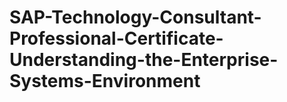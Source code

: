 # SAP-Technology-Consultant-Professional-Certificate-Understanding-the-Enterprise-Systems-Environment